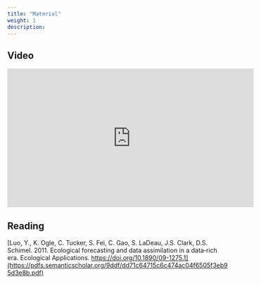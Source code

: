 ```yaml
---
title: "Material"
weight: 1
description:
---
```


## Video

<iframe width="560" height="315" src="https://www.youtube-nocookie.com/embed/Lgi_e7N-C8E" frameborder="0" allow="accelerometer; autoplay; encrypted-media; gyroscope; picture-in-picture" allowfullscreen></iframe>

## Reading

[Luo, Y., K. Ogle, C. Tucker, S. Fei, C. Gao, S. LaDeau, J.S. Clark, D.S. Schimel. 2011.
Ecological forecasting and data assimilation in a data‐rich era. Ecological Applications.
https://doi.org/10.1890/09-1275.1](https://pdfs.semanticscholar.org/9ddf/dd71c64715c6c474ac04f6505f3eb95d3e8b.pdf)